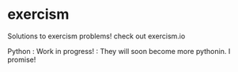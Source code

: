 # exercism
Solutions to exercism problems! check out exercism.io

Python : Work in progress! : They will soon become more pythonin. I promise!
